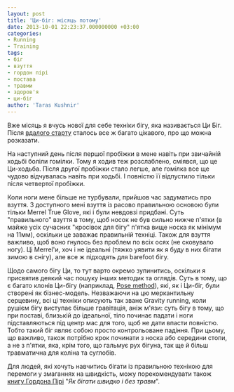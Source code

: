 ```yaml
---
layout: post
title: 'Ци-біг: місяць потому'
date: 2013-10-01 22:23:37.000000000 +03:00
categories:
- Running
- Training
tags:
- біг
- взуття
- гордон пірі
- постава
- травми
- здоров'я
- ци-біг
author: 'Taras Kushnir'
---
```


Вже місяць я вчусь нової для себе техніки бігу, яка називається Ци Біг. Після <a title="Ода Ци-бігу" href="http://jamming.com.ua/%d0%be%d0%b4%d0%b0-%d0%b1%d1%96%d0%b3%d1%83-%d1%86%d0%b8/" target="_blank"> вдалого старту</a> сталось все ж багато цікавого, про що можна розказати.

На наступний день після першої пробіжки в мене навіть при звичайній ходьбі боліли гомілки. Тому я ходив теж розслаблено, сміявся, що це Ци-ходьба. Після другої пробіжки стало легше, але гомілка все ще чудово відчувалась навіть при ходьбі. І повністю її відпустило тільки після четвертої пробіжки.

Коли ноги мене більше не турбували, прийшов час задуматись про взуття. З доступного мені взуття із расово правильною основою були тільки Merrel True Glove, які і були невдовзі придбані. Суть "правильного" взуття в тому, щоб носок не був сильно нижче п'ятки (в майже усіх сучасних "кросівок для бігу" п'ятка вище носка як мінімум на 11мм), оскільки це заважає правильній техніці. Також для взуття важливо, щоб воно гнулось без проблем по всіх осях (не сковувало ногу). Ці Merrel'и, хоч і не ідеальні (тяжко уявити як я буду в них бігати зимою в снігу), але все ж підходять для barefoot бігу.

Щодо самого бігу Ци, то тут варто окремо зупинитись, оскільки я присвятив деякий час пошуку інших методик та оглядів. Суть в тому, що є багато клонів Ци-бігу (наприклад, <a title="Pose method" href="https://posemethod.com/pose-method/" target="_blank">Pose method</a>), які, як і Ци-біг, були створені як бізнес-модель. Незважаючи на цю меркантильну серцевину, всі ці техніки описують так зване Gravity running, коли рушієм бігу виступає більше гравітація, аніж м'язи: суть бігу в тому, що при поставі, близькій до ідеальної, тіло починає падати і ноги підставляються під центр мас для того, щоб не дати впасти повністю. Тобто такий біг являє собою просто контрольоване падіння. При цьому, що важливо, також потрібно крок починати з носка або середини стопи, а не з п'ятки, яка, крім того, що гальмує рух бігуна, так ще й більш травматична для коліна та суглобів.

Для людей, які хочуть навчитись бігати із правильною технікою для перемоги у змаганнях на швидкість, можу порекомендувати також <a title="Гордон Пірі" href="http://gordonpirie.narod.ru/" target="_blank">книгу Гордона Пірі</a> "<em>Як бігати швидко і без травм</em>".
